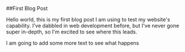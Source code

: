 ##First Blog Post

Hello world, this is my first blog post I am using to test my website's 
capability. I've dabbled in web development before, but I've never gone 
super in-depth, so I'm excited to see where this leads.

I am going to add some more text to see what happens